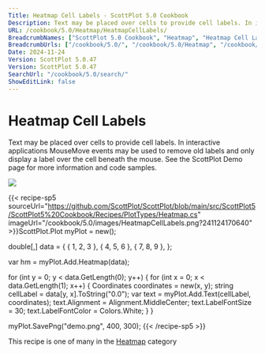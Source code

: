 ```yaml
---
Title: Heatmap Cell Labels - ScottPlot 5.0 Cookbook
Description: Text may be placed over cells to provide cell labels. In interactive applications MouseMove events may be used to remove old labels and only display a label over the cell beneath the mouse. See the ScottPlot Demo page for more information and code samples.
URL: /cookbook/5.0/Heatmap/HeatmapCellLabels/
BreadcrumbNames: ["ScottPlot 5.0 Cookbook", "Heatmap", "Heatmap Cell Labels"]
BreadcrumbUrls: ["/cookbook/5.0/", "/cookbook/5.0/Heatmap", "/cookbook/5.0/Heatmap/HeatmapCellLabels"]
Date: 2024-11-24
Version: ScottPlot 5.0.47
Version: ScottPlot 5.0.47
SearchUrl: "/cookbook/5.0/search/"
ShowEditLink: false
---
```



<div class='d-flex align-items-center mt-5'>
<h1 class='me-2 text-dark my-0 border-0'>Heatmap Cell Labels</h1>
</div>

Text may be placed over cells to provide cell labels. In interactive applications MouseMove events may be used to remove old labels and only display a label over the cell beneath the mouse. See the ScottPlot Demo page for more information and code samples.

[![](/cookbook/5.0/images/HeatmapCellLabels.png?241124170640)](/cookbook/5.0/images/HeatmapCellLabels.png?241124170640)

{{< recipe-sp5 sourceUrl="https://github.com/ScottPlot/ScottPlot/blob/main/src/ScottPlot5/ScottPlot5%20Cookbook/Recipes/PlotTypes/Heatmap.cs" imageUrl="/cookbook/5.0/images/HeatmapCellLabels.png?241124170640" >}}ScottPlot.Plot myPlot = new();

double[,] data = {
    { 1, 2, 3 },
    { 4, 5, 6 },
    { 7, 8, 9 },
};

var hm = myPlot.Add.Heatmap(data);

for (int y = 0; y &lt; data.GetLength(0); y++)
{
    for (int x = 0; x &lt; data.GetLength(1); x++)
    {
        Coordinates coordinates = new(x, y);
        string cellLabel = data[y, x].ToString("0.0");
        var text = myPlot.Add.Text(cellLabel, coordinates);
        text.Alignment = Alignment.MiddleCenter;
        text.LabelFontSize = 30;
        text.LabelFontColor = Colors.White;
    }
}

myPlot.SavePng("demo.png", 400, 300);
{{< /recipe-sp5 >}}

<div class='my-5 text-center'>This recipe is one of many in the <a href='/cookbook/5.0/Heatmap'>Heatmap</a> category</div>


